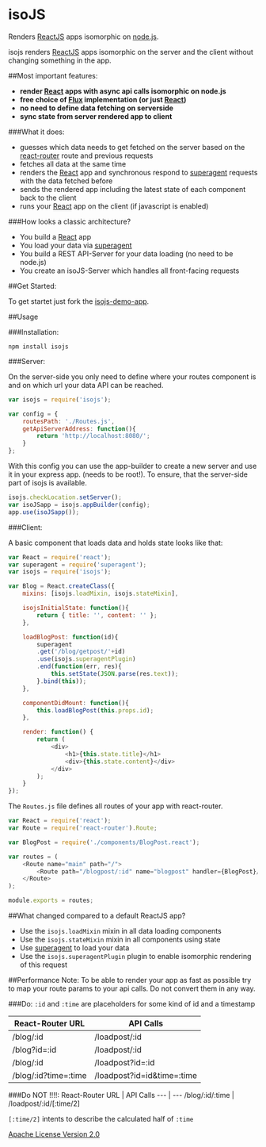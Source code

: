 # isoJS
Renders [ReactJS](https://github.com/facebook/react) apps isomorphic on [node.js](https://github.com/joyent/node).

isojs renders [ReactJS](https://github.com/facebook/react) apps isomorphic on the server and the client without changing something in the app.

##Most important features:
- **render [React](https://github.com/facebook/react) apps with async api calls isomorphic on node.js**
- **free choice of [Flux](https://github.com/facebook/flux) implementation (or just [React](https://github.com/facebook/react))**
- **no need to define data fetching on serverside**
- **sync state from server rendered app to client**

###What it does:
- guesses which data needs to get fetched on the server based on the [react-router](https://github.com/rackt/react-router) route and previous requests
- fetches all data at the same time
- renders the [React](https://github.com/facebook/react) app and synchronous respond to [superagent](https://github.com/visionmedia/superagent) requests with the data fetched before
- sends the rendered app including the latest state of each component back to the client
- runs your [React](https://github.com/facebook/react) app on the client (if javascript is enabled)


###How looks a classic architecture?
- You build a [React](https://github.com/facebook/react) app
- You load your data via [superagent](https://github.com/visionmedia/superagent)
- You build a REST API-Server for your data loading (no need to be node.js)
- You create an isoJS-Server which handles all front-facing requests

##Get Started:

To get startet just fork the [isojs-demo-app](https://github.com/dustin-H/isojs-demo).

##Usage

###Installation:

`npm install isojs`

###Server:

On the server-side you only need to define where your routes component is and on which url your data API can be reached.

```js
var isojs = require('isojs');

var config = {
	routesPath: './Routes.js',
	getApiServerAddress: function(){
		return 'http://localhost:8080/';
	}
};
```

With this config you can use the app-builder to create a new server and use it in your express app. (needs to be root!). To ensure, that the server-side part of isojs is available.

```js
isojs.checkLocation.setServer();
var isoJSapp = isojs.appBuilder(config);
app.use(isoJSapp());
```

###Client:

A basic component that loads data and holds state looks like that:

```js
var React = require('react');
var superagent = require('superagent');
var isojs = require('isojs');

var Blog = React.createClass({
	mixins: [isojs.loadMixin, isojs.stateMixin],

	isojsInitialState: function(){
		return { title: '', content: '' };
	},

	loadBlogPost: function(id){
		superagent
		.get('/blog/getpost/'+id)
		.use(isojs.superagentPlugin)
		.end(function(err, res){
			this.setState(JSON.parse(res.text));
		}.bind(this));
	},

	componentDidMount: function(){
		this.loadBlogPost(this.props.id);
	},

	render: function() {
		return (
			<div>
				<h1>{this.state.title}</h1>
				<div>{this.state.content}</div>
			</div>
		);
	}
});

```

The `Routes.js` file defines all routes of your app with react-router.

```js
var React = require('react');
var Route = require('react-router').Route;

var BlogPost = require('./components/BlogPost.react');

var routes = (
	<Route name="main" path="/">
		<Route path="/blogpost/:id" name="blogpost" handler={BlogPost}/>
	</Route>
);

module.exports = routes;
```

##What changed compared to a default ReactJS app?
- Use the `isojs.loadMixin` mixin in all data loading components
- Use the `isojs.stateMixin` mixin in all components using state
- Use [superagent](https://github.com/visionmedia/superagent) to load your data
- Use the `isojs.superagentPlugin` plugin to enable isomorphic rendering of this request

##Performance Note:
To be able to render your app as fast as possible try to map your route params to your api calls. Do not convert them in any way.

###Do:
`:id` and `:time` are placeholders for some kind of id and a timestamp

React-Router URL | API Calls
 --- | ---
/blog/:id | /loadpost/:id
/blog?id=:id | /loadpost/:id
/blog/:id | /loadpost?id=:id
/blog/:id?time=:time | /loadpost?id=id&time=:time

###Do NOT !!!!:
React-Router URL | API Calls
 --- | ---
/blog/:id/:time | /loadpost/:id/[:time/2]

`[:time/2]` intents to describe the calculated half of `:time`



[Apache License Version 2.0](LICENSE)
